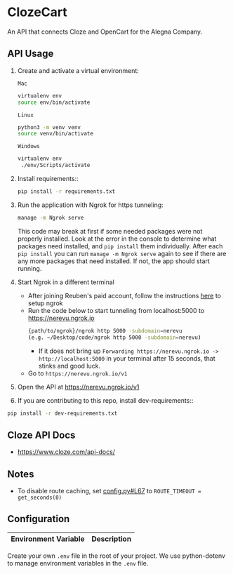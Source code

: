 # ClozeCart
An API that connects Cloze and OpenCart for the Alegna Company.

## API Usage

1. Create and activate a virtual environment:

    `Mac`
    ```bash
    virtualenv env
    source env/bin/activate
    ```
    `Linux`
    ```bash
    python3 -m venv venv
    source venv/bin/activate
    ```
    `Windows`
    ```bash
    virtualenv env
     ./env/Scripts/activate
    ```

2. Install requirements::

    ```bash
    pip install -r requirements.txt
    ```

3. Run the application with Ngrok for https tunneling:

    ```bash
    manage -m Ngrok serve
    ```
    This code may break at first if some needed packages were not properly installed. Look at the error in the console to determine what packages need installed, and `pip install` them individually. After each `pip install` you can run `manage -m Ngrok serve` again to see if there are any more packages that need installed. If not, the app should start running.

4. Start Ngrok in a different terminal
    - After joining Reuben's paid account, follow the instructions [here](https://dashboard.ngrok.com/get-started) to setup ngrok
    - Run the code below to start tunneling from localhost:5000 to https://nerevu.ngrok.io
        ```bash
        {path/to/ngrok}/ngrok http 5000 -subdomain=nerevu
        (e.g. ~/Desktop/code/ngrok http 5000 -subdomain=nerevu)
        ```
        - If it does not bring up `Forwarding https://nerevu.ngrok.io -> http://localhost:5000` in your terminal after 15 seconds, that stinks and good luck.
    - Go to `https://nerevu.ngrok.io/v1`

5. Open the API at https://nerevu.ngrok.io/v1

6. If you are contributing to this repo, install dev-requirements::

```bash
pip install -r dev-requirements.txt
```

## Cloze API Docs
- https://www.cloze.com/api-docs/



## Notes

- To disable route caching, set [config.py#L67](https://github.com/nerevu/commissioner/blob/6feb4945e2971fc5bf949b33fe7edfa124d7c218/config.py#L67) to `ROUTE_TIMEOUT = get_seconds(0)`

## Configuration

Environment Variable | Description
---------------------|------------

Create your own `.env` file in the root of your project. We use python-dotenv to manage environment variables in the `.env` file.
